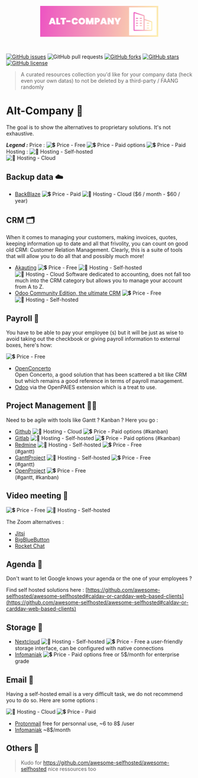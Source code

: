 <p align="center"><img  align="center"  style="width:320px"  src="logo.png"/></p>

<br/>
  
<p align="center">

<a  href="https://github.com/Mikaleb/Alt-Company/issues"><img  alt="GitHub issues"  src="https://img.shields.io/github/issues/Mikaleb/Alt-Company"></a>
<img alt="GitHub pull requests" src="https://img.shields.io/github/issues-pr/Mikaleb/Alt-Company">
<a  href="https://github.com/Mikaleb/Alt-Company/network"><img  alt="GitHub forks"  src="https://img.shields.io/github/forks/Mikaleb/Alt-Company"></a>
<a  href="https://github.com/Mikaleb/Alt-Company/stargazers"><img  alt="GitHub stars"  src="https://img.shields.io/github/stars/Mikaleb/Alt-Company"></a>
<a  href="https://github.com/Mikaleb/Alt-Company"><img  alt="GitHub license"  src="https://img.shields.io/github/license/Mikaleb/Alt-Company"></a>
</p>

> A curated resources collection you'd like for your company data (heck even your own datas) to not be deleted by a third-party / FAANG randomly

# Alt-Company 🏢

The goal is to show the alternatives to proprietary solutions. It's not exhaustive.

***Legend :*** 
Price : 
![💲 Price - Free](https://img.shields.io/static/v1?label=💲+Price&message=Free&color=green)
![💲 Price - Paid options](https://img.shields.io/static/v1?label=💲+Price&message=Paid+options&color=orange)
![💲 Price - Paid](https://img.shields.io/static/v1?label=💲+Price&message=Paid&color=critical)
Hosting : 
![💾 Hosting - Self-hosted](https://img.shields.io/static/v1?label=💾+Hosting&message=Self-hosted&color=green)  
![💾 Hosting - Cloud](https://img.shields.io/static/v1?label=💾+Hosting&message=Cloud&color=critical)

## Backup data ☁️

- [BackBlaze](https://secure.backblaze.com/buy.htm)  ![💲 Price - Paid](https://img.shields.io/static/v1?label=💲+Price&message=Paid&color=critical) ![💾 Hosting - Cloud](https://img.shields.io/static/v1?label=💾+Hosting&message=Cloud&color=critical)
($6 / month - $60 / year) 
 
## CRM 🗂️

When it comes to managing your customers, making invoices, quotes, keeping information up to date and all that frivolity, you can count on good old CRM: Customer Relation Management.
Clearly, this is a suite of tools that will allow you to do all that and possibly much more!

- [Akauting](https://akaunting.com/) ![💲 Price - Free](https://img.shields.io/static/v1?label=💲+Price&message=Free&color=green) ![💾 Hosting - Self-hosted](https://img.shields.io/static/v1?label=💾+Hosting&message=Self-hosted&color=green) ![💾 Hosting - Cloud](https://img.shields.io/static/v1?label=💾+Hosting&message=Cloud&color=critical)
Software dedicated to accounting, does not fall too much into the CRM category but allows you to manage your account from A to Z. 
- [Odoo Community Edition, the ultimate CRM](https://framalibre.org/content/odoo-community-edition) ![💲 Price - Free](https://img.shields.io/static/v1?label=💲+Price&message=Free&color=green) ![💾 Hosting - Self-hosted](https://img.shields.io/static/v1?label=💾+Hosting&message=Self-hosted&color=green)

## Payroll 💸

You have to be able to pay your employee (s) but it will be just as wise to avoid taking out the checkbook or giving payroll information to external boxes, here's how:

![💲 Price - Free](https://img.shields.io/static/v1?label=💲+Price&message=Free&color=green) 
-  [OpenConcerto](https://www.openconcerto.org/fr/index.html)  
Open Concerto, a good solution that has been scattered a bit like CRM but which remains a good reference in terms of payroll management. 
-  [Odoo](https://framalibre.org/content/odoo-community-edition) 
via the OpenPAIES extension which is a treat to use. 

## Project Management  👨‍✈️

Need to be agile with tools like Gantt ? Kanban ? Here you go : 

- [Github](https//github.com) ![💾 Hosting - Cloud](https://img.shields.io/static/v1?label=💾+Hosting&message=Cloud&color=critical) ![💲 Price - Paid options](https://img.shields.io/static/v1?label=💲+Price&message=Paid+options&color=orange)
 (#kanban)
- [Gitlab](https//gitlab.com) ![💾 Hosting - Self-hosted](https://img.shields.io/static/v1?label=💾+Hosting&message=Self-hosted&color=green) ![💲 Price - Paid options](https://img.shields.io/static/v1?label=💲+Price&message=Paid+options&color=orange)
(#kanban)
- [Redmine](https://redmine.com) ![💾 Hosting - Self-hosted](https://img.shields.io/static/v1?label=💾+Hosting&message=Self-hosted&color=green) ![💲 Price - Free](https://img.shields.io/static/v1?label=💲+Price&message=Free&color=green)  
(#gantt)
- [GanttProject](https://www.ganttproject.biz/) ![💾 Hosting - Self-hosted](https://img.shields.io/static/v1?label=💾+Hosting&message=Self-hosted&color=green) ![💲 Price - Free](https://img.shields.io/static/v1?label=💲+Price&message=Free&color=green) 
- (#gantt)
- [OpenProject](https://www.openproject.org/) ![💲 Price - Free](https://img.shields.io/static/v1?label=💲+Price&message=Free&color=green)  
(#gantt, #kanban)

## Video meeting 🎥


![💲 Price - Free](https://img.shields.io/static/v1?label=💲+Price&message=Free&color=green) ![💾 Hosting - Self-hosted](https://img.shields.io/static/v1?label=💾+Hosting&message=Self-hosted&color=green)

The Zoom alternatives :
- [Jitsi](https://meet.jit.si/)
- [BigBlueButton](https://bigbluebutton.org/)
- [Rocket Chat](https://rocket.chat/pricing/)


## Agenda 📆

Don't want to let Google knows your agenda or the one of your employees ? 

Find self hosted solutions here : [https://github.com/awesome-selfhosted/awesome-selfhosted#caldav-or-carddav-web-based-clients](https://github.com/awesome-selfhosted/awesome-selfhosted#caldav-or-carddav-web-based-clients)

## Storage 💾

- [Nextcloud](https://nextcloud.com/) ![💾 Hosting - Self-hosted](https://img.shields.io/static/v1?label=💾+Hosting&message=Self-hosted&color=green) ![💲 Price - Free](https://img.shields.io/static/v1?label=💲+Price&message=Free&color=green)
a user-friendly storage interface, can be configured with native connections
- [Infomaniak](https://www.infomaniak.com/en/kdrive)  ![💲 Price - Paid options](https://img.shields.io/static/v1?label=💲+Price&message=Paid+options&color=orange)
free or 5$/month for enterprise grade

## Email 📨

Having a self-hosted email is a very difficult task, we do not recommend you to do so. Here are some options : 

![💾 Hosting - Cloud](https://img.shields.io/static/v1?label=💾+Hosting&message=Cloud&color=critical) ![💲 Price - Paid](https://img.shields.io/static/v1?label=💲+Price&message=Paid&color=critical)

- [Protonmail](https://protonmail.com/) free for personnal use, ~6 to 8$ /user
- [Infomaniak](https://www.infomaniak.com/fr/hebergement/web-et-mail/hebergement-web-et-mail)  ~8$/month

## Others 🔗

> Kudo for https://github.com/awesome-selfhosted/awesome-selfhosted nice ressources too